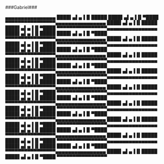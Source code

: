 ###Gabriel###

▄▄▄▄▄▄▄▄▄▄▄▄▄▄▄▄
████▌▄▌▄▐▐▌█████
████▌▄▌▄▐▐▌▀████
▀▀▀▀▀▀▀▀▀▀▀▀▀▀▀▀▄▄▄▄▄▄▄▄▄▄▄▄▄▄▄▄
████▌▄▌▄▐▐▌█████
████▌▄▌▄▐▐▌▀████
▀▀▀▀▀▀▀▀▀▀▀▀▀▀▀▀▄▄▄▄▄▄▄▄▄▄▄▄▄▄▄▄
████▌▄▌▄▐▐▌█████
████▌▄▌▄▐▐▌▀████
▀▀▀▀▀▀▀▀▀▀▀▀▀▀▀▀▄▄▄▄▄▄▄▄▄▄▄▄▄▄▄▄
████▌▄▌▄▐▐▌█████
████▌▄▌▄▐▐▌▀████
▀▀▀▀▀▀▀▀▀▀▀▀▀▀▀▀▄▄▄▄▄▄▄▄▄▄▄▄▄▄▄▄
████▌▄▌▄▐▐▌█████
████▌▄▌▄▐▐▌▀████
▀▀▀▀▀▀▀▀▀▀▀▀▀▀▀▀▄▄▄▄▄▄▄▄▄▄▄▄▄▄▄▄
████▌▄▌▄▐▐▌█████
████▌▄▌▄▐▐▌▀████
▀▀▀▀▀▀▀▀▀▀▀▀▀▀▀▀▄▄▄▄▄▄▄▄▄▄▄▄▄▄▄▄
████▌▄▌▄▐▐▌█████
████▌▄▌▄▐▐▌▀████
▀▀▀▀▀▀▀▀▀▀▀▀▀▀▀▀▄▄▄▄▄▄▄▄▄▄▄▄▄▄▄▄
████▌▄▌▄▐▐▌█████
████▌▄▌▄▐▐▌▀████
▀▀▀▀▀▀▀▀▀▀▀▀▀▀▀▀▄▄▄▄▄▄▄▄▄▄▄▄▄▄▄▄
████▌▄▌▄▐▐▌█████
████▌▄▌▄▐▐▌▀████
▀▀▀▀▀▀▀▀▀▀▀▀▀▀▀▀▄▄▄▄▄▄▄▄▄▄▄▄▄▄▄▄
████▌▄▌▄▐▐▌█████
████▌▄▌▄▐▐▌▀████
▀▀▀▀▀▀▀▀▀▀▀▀▀▀▀▀▄▄▄▄▄▄▄▄▄▄▄▄▄▄▄▄
████▌▄▌▄▐▐▌█████
████▌▄▌▄▐▐▌▀████
▀▀▀▀▀▀▀▀▀▀▀▀▀▀▀▀▄▄▄▄▄▄▄▄▄▄▄▄▄▄▄▄
████▌▄▌▄▐▐▌█████
████▌▄▌▄▐▐▌▀████
▀▀▀▀▀▀▀▀▀▀▀▀▀▀▀▀▄▄▄▄▄▄▄▄▄▄▄▄▄▄▄▄
████▌▄▌▄▐▐▌█████
████▌▄▌▄▐▐▌▀████
▀▀▀▀▀▀▀▀▀▀▀▀▀▀▀▀▄▄▄▄▄▄▄▄▄▄▄▄▄▄▄▄
████▌▄▌▄▐▐▌█████
████▌▄▌▄▐▐▌▀████
▀▀▀▀▀▀▀▀▀▀▀▀▀▀▀▀▄▄▄▄▄▄▄▄▄▄▄▄▄▄▄▄
████▌▄▌▄▐▐▌█████
████▌▄▌▄▐▐▌▀████
▀▀▀▀▀▀▀▀▀▀▀▀▀▀▀▀▄▄▄▄▄▄▄▄▄▄▄▄▄▄▄▄
████▌▄▌▄▐▐▌█████
████▌▄▌▄▐▐▌▀████
▀▀▀▀▀▀▀▀▀▀▀▀▀▀▀▀▄▄▄▄▄▄▄▄▄▄▄▄▄▄▄▄
████▌▄▌▄▐▐▌█████
████▌▄▌▄▐▐▌▀████
▀▀▀▀▀▀▀▀▀▀▀▀▀▀▀▀▄▄▄▄▄▄▄▄▄▄▄▄▄▄▄▄
████▌▄▌▄▐▐▌█████
████▌▄▌▄▐▐▌▀████
▀▀▀▀▀▀▀▀▀▀▀▀▀▀▀▀
